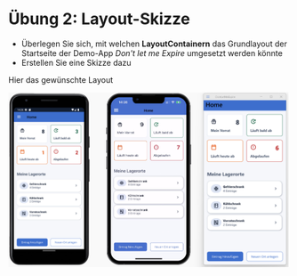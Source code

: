 # Übung 2: Layout-Skizze

- Überlegen Sie sich, mit welchen **LayoutContainern** das Grundlayout der Startseite der Demo-App *Don't let me Expire* umgesetzt werden könnte
- Erstellen Sie eine Skizze dazu

Hier das gewünschte Layout

![Skizze des gewünschten Layouts](Images/lab_b.jpg)